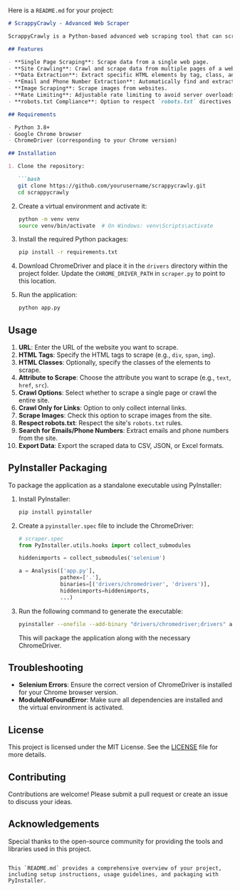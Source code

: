 Here is a `README.md` for your project:

```markdown
# ScrappyCrawly - Advanced Web Scraper

ScrappyCrawly is a Python-based advanced web scraping tool that can scrape data from single pages or crawl entire websites. It uses `Selenium` to handle JavaScript-rendered content, making it suitable for modern websites. Additionally, it can extract emails, phone numbers, images, and specific HTML elements.

## Features

- **Single Page Scraping**: Scrape data from a single web page.
- **Site Crawling**: Crawl and scrape data from multiple pages of a website.
- **Data Extraction**: Extract specific HTML elements by tag, class, and attribute.
- **Email and Phone Number Extraction**: Automatically find and extract emails and phone numbers.
- **Image Scraping**: Scrape images from websites.
- **Rate Limiting**: Adjustable rate limiting to avoid server overloads.
- **robots.txt Compliance**: Option to respect `robots.txt` directives.

## Requirements

- Python 3.8+
- Google Chrome browser
- ChromeDriver (corresponding to your Chrome version)

## Installation

1. Clone the repository:

   ```bash
   git clone https://github.com/yourusername/scrappycrawly.git
   cd scrappycrawly
   ```

2. Create a virtual environment and activate it:

   ```bash
   python -m venv venv
   source venv/bin/activate  # On Windows: venv\Scripts\activate
   ```

3. Install the required Python packages:

   ```bash
   pip install -r requirements.txt
   ```

4. Download ChromeDriver and place it in the `drivers` directory within the project folder. Update the `CHROME_DRIVER_PATH` in `scraper.py` to point to this location.

5. Run the application:

   ```bash
   python app.py
   ```

## Usage

1. **URL**: Enter the URL of the website you want to scrape.
2. **HTML Tags**: Specify the HTML tags to scrape (e.g., `div`, `span`, `img`).
3. **HTML Classes**: Optionally, specify the classes of the elements to scrape.
4. **Attribute to Scrape**: Choose the attribute you want to scrape (e.g., `text`, `href`, `src`).
5. **Crawl Options**: Select whether to scrape a single page or crawl the entire site.
6. **Crawl Only for Links**: Option to only collect internal links.
7. **Scrape Images**: Check this option to scrape images from the site.
8. **Respect robots.txt**: Respect the site's `robots.txt` rules.
9. **Search for Emails/Phone Numbers**: Extract emails and phone numbers from the site.
10. **Export Data**: Export the scraped data to CSV, JSON, or Excel formats.

## PyInstaller Packaging

To package the application as a standalone executable using PyInstaller:

1. Install PyInstaller:

   ```bash
   pip install pyinstaller
   ```

2. Create a `pyinstaller.spec` file to include the ChromeDriver:

   ```python
   # scraper.spec
   from PyInstaller.utils.hooks import collect_submodules

   hiddenimports = collect_submodules('selenium')

   a = Analysis(['app.py'],
                pathex=['.'],
                binaries=[('drivers/chromedriver', 'drivers')],
                hiddenimports=hiddenimports,
                ...)
   ```

3. Run the following command to generate the executable:

   ```bash
   pyinstaller --onefile --add-binary "drivers/chromedriver;drivers" app.py
   ```

   This will package the application along with the necessary ChromeDriver.

## Troubleshooting

- **Selenium Errors**: Ensure the correct version of ChromeDriver is installed for your Chrome browser version.
- **ModuleNotFoundError**: Make sure all dependencies are installed and the virtual environment is activated.

## License

This project is licensed under the MIT License. See the [LICENSE](LICENSE) file for more details.

## Contributing

Contributions are welcome! Please submit a pull request or create an issue to discuss your ideas.

## Acknowledgements

Special thanks to the open-source community for providing the tools and libraries used in this project.

```

This `README.md` provides a comprehensive overview of your project, including setup instructions, usage guidelines, and packaging with PyInstaller.